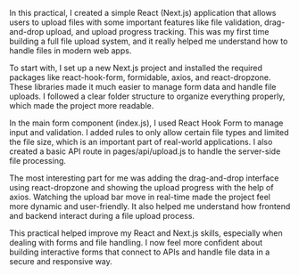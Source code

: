In this practical, I created a simple React (Next.js) application that allows users to upload files with some important features like file validation, drag-and-drop upload, and upload progress tracking. This was my first time building a full file upload system, and it really helped me understand how to handle files in modern web apps.

To start with, I set up a new Next.js project and installed the required packages like react-hook-form, formidable, axios, and react-dropzone. These libraries made it much easier to manage form data and handle file uploads. I followed a clear folder structure to organize everything properly, which made the project more readable.

In the main form component (index.js), I used React Hook Form to manage input and validation. I added rules to only allow certain file types and limited the file size, which is an important part of real-world applications. I also created a basic API route in pages/api/upload.js to handle the server-side file processing.

The most interesting part for me was adding the drag-and-drop interface using react-dropzone and showing the upload progress with the help of axios. Watching the upload bar move in real-time made the project feel more dynamic and user-friendly. It also helped me understand how frontend and backend interact during a file upload process.

This practical helped improve my React and Next.js skills, especially when dealing with forms and file handling. I now feel more confident about building interactive forms that connect to APIs and handle file data in a secure and responsive way.

